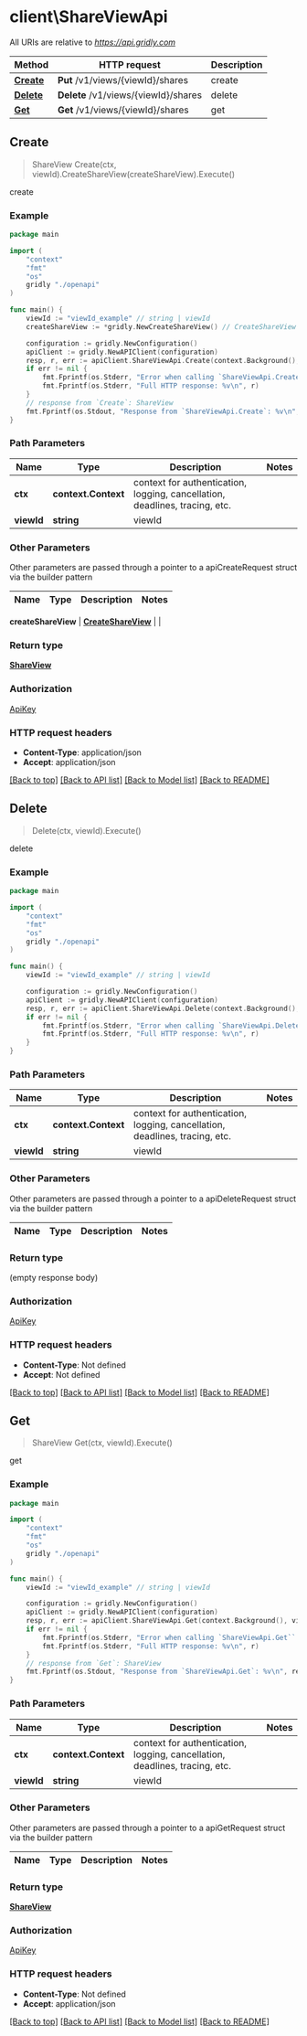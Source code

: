 # client\ShareViewApi

All URIs are relative to *https://api.gridly.com*

Method | HTTP request | Description
------------- | ------------- | -------------
[**Create**](ShareViewApi.md#Create) | **Put** /v1/views/{viewId}/shares | create
[**Delete**](ShareViewApi.md#Delete) | **Delete** /v1/views/{viewId}/shares | delete
[**Get**](ShareViewApi.md#Get) | **Get** /v1/views/{viewId}/shares | get



## Create

> ShareView Create(ctx, viewId).CreateShareView(createShareView).Execute()

create



### Example

```go
package main

import (
    "context"
    "fmt"
    "os"
    gridly "./openapi"
)

func main() {
    viewId := "viewId_example" // string | viewId
    createShareView := *gridly.NewCreateShareView() // CreateShareView | 

    configuration := gridly.NewConfiguration()
    apiClient := gridly.NewAPIClient(configuration)
    resp, r, err := apiClient.ShareViewApi.Create(context.Background(), viewId).CreateShareView(createShareView).Execute()
    if err != nil {
        fmt.Fprintf(os.Stderr, "Error when calling `ShareViewApi.Create``: %v\n", err)
        fmt.Fprintf(os.Stderr, "Full HTTP response: %v\n", r)
    }
    // response from `Create`: ShareView
    fmt.Fprintf(os.Stdout, "Response from `ShareViewApi.Create`: %v\n", resp)
}
```

### Path Parameters


Name | Type | Description  | Notes
------------- | ------------- | ------------- | -------------
**ctx** | **context.Context** | context for authentication, logging, cancellation, deadlines, tracing, etc.
**viewId** | **string** | viewId | 

### Other Parameters

Other parameters are passed through a pointer to a apiCreateRequest struct via the builder pattern


Name | Type | Description  | Notes
------------- | ------------- | ------------- | -------------

 **createShareView** | [**CreateShareView**](CreateShareView.md) |  | 

### Return type

[**ShareView**](ShareView.md)

### Authorization

[ApiKey](../README.md#ApiKey)

### HTTP request headers

- **Content-Type**: application/json
- **Accept**: application/json

[[Back to top]](#) [[Back to API list]](../README.md#documentation-for-api-endpoints)
[[Back to Model list]](../README.md#documentation-for-models)
[[Back to README]](../README.md)


## Delete

> Delete(ctx, viewId).Execute()

delete



### Example

```go
package main

import (
    "context"
    "fmt"
    "os"
    gridly "./openapi"
)

func main() {
    viewId := "viewId_example" // string | viewId

    configuration := gridly.NewConfiguration()
    apiClient := gridly.NewAPIClient(configuration)
    resp, r, err := apiClient.ShareViewApi.Delete(context.Background(), viewId).Execute()
    if err != nil {
        fmt.Fprintf(os.Stderr, "Error when calling `ShareViewApi.Delete``: %v\n", err)
        fmt.Fprintf(os.Stderr, "Full HTTP response: %v\n", r)
    }
}
```

### Path Parameters


Name | Type | Description  | Notes
------------- | ------------- | ------------- | -------------
**ctx** | **context.Context** | context for authentication, logging, cancellation, deadlines, tracing, etc.
**viewId** | **string** | viewId | 

### Other Parameters

Other parameters are passed through a pointer to a apiDeleteRequest struct via the builder pattern


Name | Type | Description  | Notes
------------- | ------------- | ------------- | -------------


### Return type

 (empty response body)

### Authorization

[ApiKey](../README.md#ApiKey)

### HTTP request headers

- **Content-Type**: Not defined
- **Accept**: Not defined

[[Back to top]](#) [[Back to API list]](../README.md#documentation-for-api-endpoints)
[[Back to Model list]](../README.md#documentation-for-models)
[[Back to README]](../README.md)


## Get

> ShareView Get(ctx, viewId).Execute()

get



### Example

```go
package main

import (
    "context"
    "fmt"
    "os"
    gridly "./openapi"
)

func main() {
    viewId := "viewId_example" // string | viewId

    configuration := gridly.NewConfiguration()
    apiClient := gridly.NewAPIClient(configuration)
    resp, r, err := apiClient.ShareViewApi.Get(context.Background(), viewId).Execute()
    if err != nil {
        fmt.Fprintf(os.Stderr, "Error when calling `ShareViewApi.Get``: %v\n", err)
        fmt.Fprintf(os.Stderr, "Full HTTP response: %v\n", r)
    }
    // response from `Get`: ShareView
    fmt.Fprintf(os.Stdout, "Response from `ShareViewApi.Get`: %v\n", resp)
}
```

### Path Parameters


Name | Type | Description  | Notes
------------- | ------------- | ------------- | -------------
**ctx** | **context.Context** | context for authentication, logging, cancellation, deadlines, tracing, etc.
**viewId** | **string** | viewId | 

### Other Parameters

Other parameters are passed through a pointer to a apiGetRequest struct via the builder pattern


Name | Type | Description  | Notes
------------- | ------------- | ------------- | -------------


### Return type

[**ShareView**](ShareView.md)

### Authorization

[ApiKey](../README.md#ApiKey)

### HTTP request headers

- **Content-Type**: Not defined
- **Accept**: application/json

[[Back to top]](#) [[Back to API list]](../README.md#documentation-for-api-endpoints)
[[Back to Model list]](../README.md#documentation-for-models)
[[Back to README]](../README.md)

